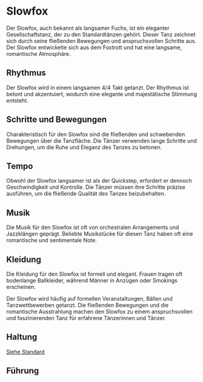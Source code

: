 # Slowfox

Der Slowfox, auch bekannt als langsamer Fuchs, ist ein eleganter Gesellschaftstanz, der zu den Standardtänzen gehört. Dieser Tanz zeichnet sich durch seine fließenden Bewegungen und anspruchsvollen Schritte aus. Der Slowfox entwickelte sich aus dem Foxtrott und hat eine langsame, romantische Atmosphäre.

## Rhythmus

Der Slowfox wird in einem langsamen 4/4 Takt getanzt. Der Rhythmus ist betont und akzentuiert, wodurch eine elegante und majestätische Stimmung entsteht.

## Schritte und Bewegungen

Charakteristisch für den Slowfox sind die fließenden und schwebenden Bewegungen über die Tanzfläche. Die Tänzer verwenden lange Schritte und Drehungen, um die Ruhe und Eleganz des Tanzes zu betonen.

## Tempo

Obwohl der Slowfox langsamer ist als der Quickstep, erfordert er dennoch Geschwindigkeit und Kontrolle. Die Tänzer müssen ihre Schritte präzise ausführen, um die fließende Qualität des Tanzes beizubehalten.

## Musik

Die Musik für den Slowfox ist oft von orchestralen Arrangements und Jazzklängen geprägt. Beliebte Musikstücke für diesen Tanz haben oft eine romantische und sentimentale Note.

## Kleidung

Die Kleidung für den Slowfox ist formell und elegant. Frauen tragen oft bodenlange Ballkleider, während Männer in Anzügen oder Smokings erscheinen.

Der Slowfox wird häufig auf formellen Veranstaltungen, Bällen und Tanzwettbewerben getanzt. Die fließenden Bewegungen und die romantische Ausstrahlung machen den Slowfox zu einem anspruchsvollen und faszinierenden Tanz für erfahrene Tänzerinnen und Tänzer.

## Haltung

[Siehe Standard](../index.md#haltung)

## Führung
